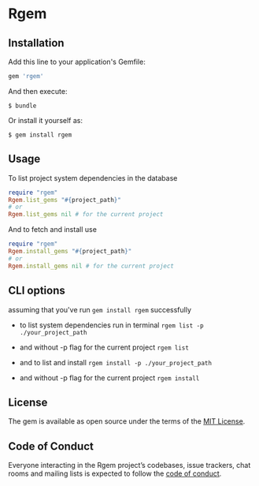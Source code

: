 # Rgem

<!-- Welcome to your new gem! In this directory, you'll find the files you need to be able to package up your Ruby library into a gem. Put your Ruby code in the file `lib/rgem`. To experiment with that code, run `bin/console` for an interactive prompt.

TODO: Delete this and the text above, and describe your gem -->

## Installation

Add this line to your application's Gemfile:

```ruby
gem 'rgem'
```

And then execute:

    $ bundle

Or install it yourself as:

    $ gem install rgem

## Usage
To list project system dependencies in the database
```ruby
require "rgem"
Rgem.list_gems "#{project_path}"
# or
Rgem.list_gems nil # for the current project
```

And to fetch and install use
```ruby
require "rgem"
Rgem.install_gems "#{project_path}"
# or
Rgem.install_gems nil # for the current project
```

## CLI options
assuming that you've run `gem install rgem` successfully

- to list system dependencies run in terminal `rgem list -p ./your_project_path`
- and without -p flag for the current project `rgem list`

- and to list and install `rgem install -p ./your_project_path`
- and without -p flag for the current project `rgem install`


<!-- ## Development

After checking out the repo, run `bin/setup` to install dependencies. You can also run `bin/console` for an interactive prompt that will allow you to experiment.

To install this gem onto your local machine, run `bundle exec rake install`. To release a new version, update the version number in `version.rb`, and then run `bundle exec rake release`, which will create a git tag for the version, push git commits and tags, and push the `.gem` file to [rubygems.org](https://rubygems.org). -->

<!-- ## Contributing

Bug reports and pull requests are welcome on GitHub at https://github.com/[USERNAME]/rgem. This project is intended to be a safe, welcoming space for collaboration, and contributors are expected to adhere to the [Contributor Covenant](http://contributor-covenant.org) code of conduct. -->

## License

The gem is available as open source under the terms of the [MIT License](https://opensource.org/licenses/MIT).

## Code of Conduct

Everyone interacting in the Rgem project’s codebases, issue trackers, chat rooms and mailing lists is expected to follow the [code of conduct](https://github.com/[USERNAME]/rgem/blob/master/CODE_OF_CONDUCT.md).
